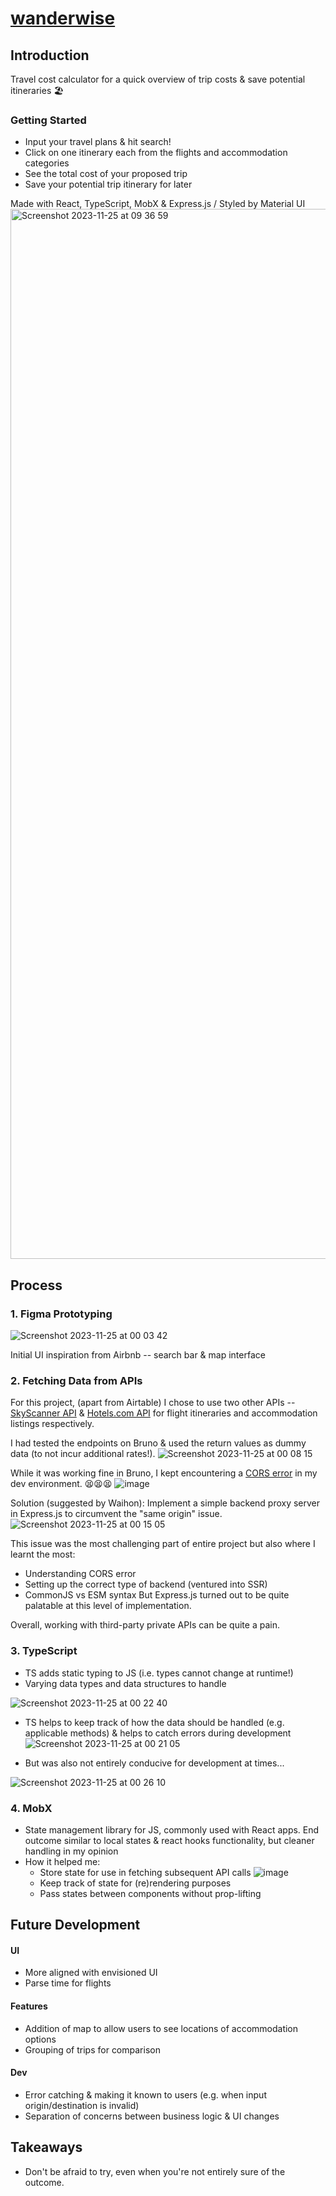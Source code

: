 # [wanderwise](https://wanderwise-psi.vercel.app/)
## Introduction
Travel cost calculator for a quick overview of trip costs & save potential itineraries 🏖️
### Getting Started
* Input your travel plans & hit search!
* Click on one itinerary each from the flights and accommodation categories
* See the total cost of your proposed trip
* Save your potential trip itinerary for later

Made with React, TypeScript, MobX & Express.js 
 / Styled by Material UI
<img width="1680" alt="Screenshot 2023-11-25 at 09 36 59" src="https://github.com/chunxtan/wanderwise/assets/99042026/cef8da84-68f0-4d0c-8138-ee4806e2c7a8">


## Process
### 1. Figma Prototyping
![Screenshot 2023-11-25 at 00 03 42](https://github.com/chunxtan/wanderwise/assets/99042026/04229bf8-aac3-4823-b3c1-a418844343c2)

Initial UI inspiration from Airbnb -- search bar & map interface

### 2. Fetching Data from APIs
For this project, (apart from Airtable) I chose to use two other APIs -- [SkyScanner API](https://developers.skyscanner.net/docs/intro) & [Hotels.com API](https://rapidapi.com/apidojo/api/hotels4/) for flight itineraries and accommodation listings respectively. 

I had tested the endpoints on Bruno & used the return values as dummy data (to not incur additional rates!).
![Screenshot 2023-11-25 at 00 08 15](https://github.com/chunxtan/wanderwise/assets/99042026/53f76c8f-a83e-4c12-b70f-821baa660590)

While it was working fine in Bruno, I kept encountering a [CORS error](https://www.telerik.com/blogs/all-you-need-to-know-cors-errors#:~:text=CORS%20errors%20happen%20when%20a,by%20the%20server's%20CORS%20configuration) in my dev environment. 😫😫😫
![image](https://github.com/chunxtan/wanderwise/assets/99042026/49db7f26-5140-44d4-9c7b-ba9e5088f0a8)

Solution (suggested by Waihon): Implement a simple backend proxy server in Express.js to circumvent the "same origin" issue.
![Screenshot 2023-11-25 at 00 15 05](https://github.com/chunxtan/wanderwise/assets/99042026/271397e0-d9b3-41b5-8d7b-752b7d37af3e)

This issue was the most challenging part of entire project but also where I learnt the most:
* Understanding CORS error
* Setting up the correct type of backend (ventured into SSR)
* CommonJS vs ESM syntax
But Express.js turned out to be quite palatable at this level of implementation.

Overall, working with third-party private APIs can be quite a pain. 

### 3. TypeScript
* TS adds static typing to JS (i.e. types cannot change at runtime!)
* Varying data types and data structures to handle

![Screenshot 2023-11-25 at 00 22 40](https://github.com/chunxtan/wanderwise/assets/99042026/e6c6563e-4d5a-4545-8516-1a2df792dfc4)

* TS helps to keep track of how the data should be handled (e.g. applicable methods) & helps to catch errors during development
![Screenshot 2023-11-25 at 00 21 05](https://github.com/chunxtan/wanderwise/assets/99042026/65fd7c29-2d0e-4f71-b906-ad3251428e48)

* But was also not entirely conducive for development at times...

![Screenshot 2023-11-25 at 00 26 10](https://github.com/chunxtan/wanderwise/assets/99042026/73949046-96ad-4815-846c-353fc01ce46c)

### 4. MobX 
* State management library for JS, commonly used with React apps. End outcome similar to local states & react hooks functionality, but cleaner handling in my opinion 
* How it helped me:
  * Store state for use in fetching subsequent API calls
    ![image](https://github.com/chunxtan/wanderwise/assets/99042026/40297716-c041-4617-96ea-828cee318d79)
  * Keep track of state for (re)rendering purposes
  * Pass states between components without prop-lifting

## Future Development
#### UI
* More aligned with envisioned UI
* Parse time for flights
#### Features
* Addition of map to allow users to see locations of accommodation options
* Grouping of trips for comparison
#### Dev 
* Error catching & making it known to users (e.g. when input origin/destination is invalid)
* Separation of concerns between business logic & UI changes

## Takeaways
* Don't be afraid to try, even when you're not entirely sure of the outcome.
